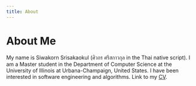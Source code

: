 ```yaml
---
title: About
---
```


<div class="container">
	<div class="page-heading">
		<h1>About Me</h1>
	</div>
	<div class="main-text">
		My name is Siwakorn Srisakaokul (ศิวกร ศรีสกาวกุล in the Thai native script). I am a Master student in the Department of Computer Science at the University of Illinois at Urbana-Champaign, United States. I have been interested in software engineering and algorithms. Link to my <a href="resume.pdf">CV</a>.
	</div>
</div>
